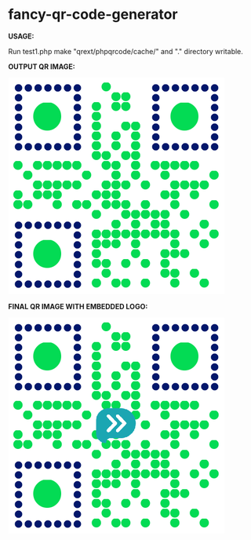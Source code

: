 # fancy-qr-code-generator

**USAGE:**

Run test1.php make "qrext/phpqrcode/cache/" and "." directory writable.

**OUTPUT QR IMAGE:**

![Generated QR Code](https://github.com/gdbhosale/fancy-qr-code-generator/blob/master/myqr.png)

**FINAL QR IMAGE WITH EMBEDDED LOGO:**

![Generated QR Code](https://github.com/gdbhosale/fancy-qr-code-generator/blob/master/myqr_final.png)
